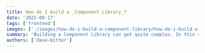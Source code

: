 ```yaml
---
title: How do I build a _Component Library_?
date: '2022-08-17'
tags: ['frontend']
images: ['./images/how-do-i-build-a-component-library/how-do-i-build-a-component-library.png']
summary: 'Building a Component Library can get quite complex. In this series I will take you from start to finish in setting up a scalable project that will help you with package management, documenting, testing and more!'
authors: ['dave-bitter']
---
```

